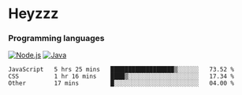 # Heyzzz  

### Programming languages  

[![Node.js](https://img.shields.io/badge/-Node.js-262626?style=for-the-badge)](https://nodejs.org)
[![Java](https://img.shields.io/badge/-Java-262626?style=for-the-badge)](https://java.com)

<!--START_SECTION:waka-->

```text
JavaScript   5 hrs 25 mins   ██████████████████▒░░░░░░   73.52 %
CSS          1 hr 16 mins    ████▒░░░░░░░░░░░░░░░░░░░░   17.34 %
Other        17 mins         █░░░░░░░░░░░░░░░░░░░░░░░░   04.00 %
```

<!--END_SECTION:waka-->
